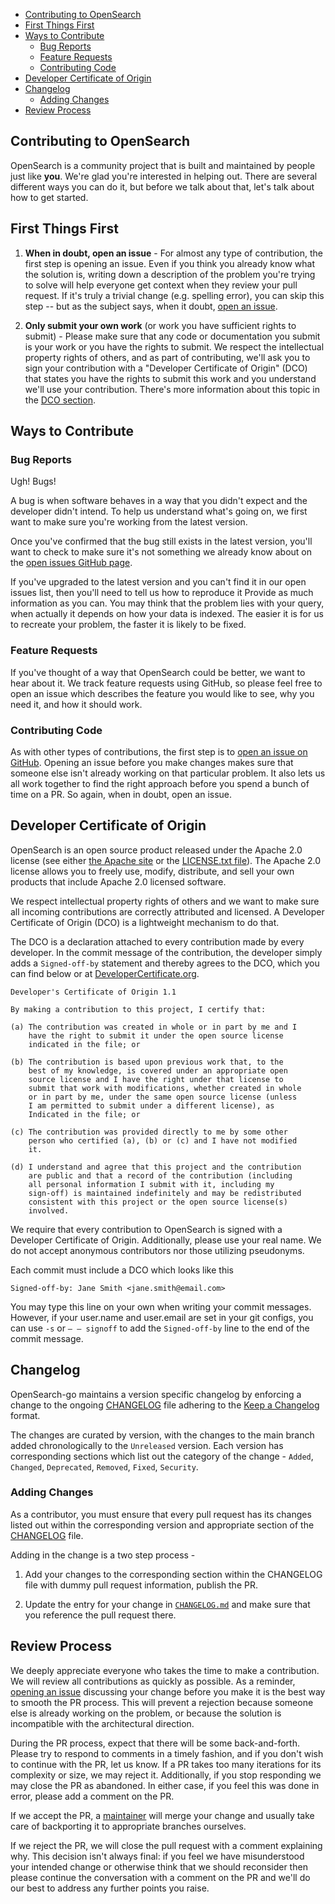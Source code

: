 - [Contributing to OpenSearch](#contributing-to-opensearch)
- [First Things First](#first-things-first)
- [Ways to Contribute](#ways-to-contribute)
  - [Bug Reports](#bug-reports)
  - [Feature Requests](#feature-requests)
  - [Contributing Code](#contributing-code)
- [Developer Certificate of Origin](#developer-certificate-of-origin)
- [Changelog](#changelog)
  - [Adding Changes](#adding-changes)
- [Review Process](#review-process)

## Contributing to OpenSearch

OpenSearch is a community project that is built and maintained by people just
like **you**. We're glad you're interested in helping out. There are several
different ways you can do it, but before we talk about that, let's talk about
how to get started.

## First Things First

1. **When in doubt, open an issue** - For almost any type of contribution, the
   first step is opening an issue. Even if you think you already know what the
   solution is, writing down a description of the problem you're trying to solve
   will help everyone get context when they review your pull request. If it's
   truly a trivial change (e.g. spelling error), you can skip this step -- but
   as the subject says, when it doubt,
   [open an issue](https://github.com/opensearch-project/opensearch-go/issues/new/choose).

2. **Only submit your own work** (or work you have sufficient rights to
   submit) - Please make sure that any code or documentation you submit is your
   work or you have the rights to submit. We respect the intellectual property
   rights of others, and as part of contributing, we'll ask you to sign your
   contribution with a "Developer Certificate of Origin" (DCO) that states you
   have the rights to submit this work and you understand we'll use your
   contribution. There's more information about this topic in the
   [DCO section](#developer-certificate-of-origin).

## Ways to Contribute

### Bug Reports

Ugh! Bugs!

A bug is when software behaves in a way that you didn't expect and the developer
didn't intend. To help us understand what's going on, we first want to make sure
you're working from the latest version.

Once you've confirmed that the bug still exists in the latest version, you'll
want to check to make sure it's not something we already know about on the
[open issues GitHub page](https://github.com/opensearch-project/opensearch-go/issues/new/choose).

If you've upgraded to the latest version and you can't find it in our open
issues list, then you'll need to tell us how to reproduce it Provide as much
information as you can. You may think that the problem lies with your query,
when actually it depends on how your data is indexed. The easier it is for us to
recreate your problem, the faster it is likely to be fixed.

### Feature Requests

If you've thought of a way that OpenSearch could be better, we want to hear
about it. We track feature requests using GitHub, so please feel free to open an
issue which describes the feature you would like to see, why you need it, and
how it should work.

### Contributing Code

As with other types of contributions, the first step is to
[open an issue on GitHub](https://github.com/opensearch-project/opensearch-go/issues/new/choose).
Opening an issue before you make changes makes sure that someone else isn't
already working on that particular problem. It also lets us all work together to
find the right approach before you spend a bunch of time on a PR. So again, when
in doubt, open an issue.

## Developer Certificate of Origin

OpenSearch is an open source product released under the Apache 2.0 license (see
either [the Apache site](https://www.apache.org/licenses/LICENSE-2.0) or the
[LICENSE.txt file](LICENSE.txt)). The Apache 2.0 license allows you to freely
use, modify, distribute, and sell your own products that include Apache 2.0
licensed software.

We respect intellectual property rights of others and we want to make sure all
incoming contributions are correctly attributed and licensed. A Developer
Certificate of Origin (DCO) is a lightweight mechanism to do that.

The DCO is a declaration attached to every contribution made by every developer.
In the commit message of the contribution, the developer simply adds a
`Signed-off-by` statement and thereby agrees to the DCO, which you can find
below or at [DeveloperCertificate.org](http://developercertificate.org/).

```
Developer's Certificate of Origin 1.1

By making a contribution to this project, I certify that:

(a) The contribution was created in whole or in part by me and I
    have the right to submit it under the open source license
    indicated in the file; or

(b) The contribution is based upon previous work that, to the
    best of my knowledge, is covered under an appropriate open
    source license and I have the right under that license to
    submit that work with modifications, whether created in whole
    or in part by me, under the same open source license (unless
    I am permitted to submit under a different license), as
    Indicated in the file; or

(c) The contribution was provided directly to me by some other
    person who certified (a), (b) or (c) and I have not modified
    it.

(d) I understand and agree that this project and the contribution
    are public and that a record of the contribution (including
    all personal information I submit with it, including my
    sign-off) is maintained indefinitely and may be redistributed
    consistent with this project or the open source license(s)
    involved.
```

We require that every contribution to OpenSearch is signed with a Developer
Certificate of Origin. Additionally, please use your real name. We do not accept
anonymous contributors nor those utilizing pseudonyms.

Each commit must include a DCO which looks like this

```
Signed-off-by: Jane Smith <jane.smith@email.com>
```

You may type this line on your own when writing your commit messages. However,
if your user.name and user.email are set in your git configs, you can use `-s`
or `– – signoff` to add the `Signed-off-by` line to the end of the commit
message.

## Changelog

OpenSearch-go maintains a version specific changelog by enforcing a change to
the ongoing [CHANGELOG](CHANGELOG.md) file adhering to the
[Keep a Changelog](https://keepachangelog.com/en/1.0.0/) format.

The changes are curated by version, with the changes to the main branch added
chronologically to the `Unreleased` version. Each version has corresponding
sections which list out the category of the change - `Added`, `Changed`,
`Deprecated`, `Removed`, `Fixed`, `Security`.

### Adding Changes

As a contributor, you must ensure that every pull request has its changes listed
out within the corresponding version and appropriate section of the
[CHANGELOG](CHANGELOG.md) file.

Adding in the change is a two step process -

1. Add your changes to the corresponding section within the CHANGELOG file with
   dummy pull request information, publish the PR.

2. Update the entry for your change in [`CHANGELOG.md`](CHANGELOG.md) and make
   sure that you reference the pull request there.

## Review Process

We deeply appreciate everyone who takes the time to make a contribution. We will
review all contributions as quickly as possible. As a reminder,
[opening an issue](https://github.com/opensearch-project/opensearch-go/issues/new/choose)
discussing your change before you make it is the best way to smooth the PR
process. This will prevent a rejection because someone else is already working
on the problem, or because the solution is incompatible with the architectural
direction.

During the PR process, expect that there will be some back-and-forth. Please try
to respond to comments in a timely fashion, and if you don't wish to continue
with the PR, let us know. If a PR takes too many iterations for its complexity
or size, we may reject it. Additionally, if you stop responding we may close the
PR as abandoned. In either case, if you feel this was done in error, please add
a comment on the PR.

If we accept the PR, a [maintainer](MAINTAINERS.md) will merge your change and
usually take care of backporting it to appropriate branches ourselves.

If we reject the PR, we will close the pull request with a comment explaining
why. This decision isn't always final: if you feel we have misunderstood your
intended change or otherwise think that we should reconsider then please
continue the conversation with a comment on the PR and we'll do our best to
address any further points you raise.

